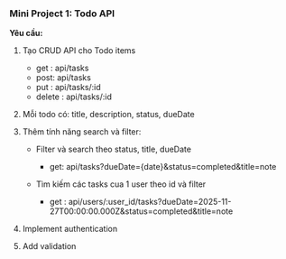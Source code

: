 ### Mini Project 1: Todo API
**Yêu cầu:**
1. Tạo CRUD API cho Todo items
    -  get : api/tasks
    -  post: api/tasks
    -  put : api/tasks/:id
    -  delete : api/tasks/:id

2. Mỗi todo có: title, description, status, dueDate
3. Thêm tính năng search và filter:

    - Filter và search theo status, title, dueDate
        +  get: api/tasks?dueDate={date}&status=completed&title=note
        
    - Tìm kiếm các tasks cua 1 user theo id và filter
        + get : api/users/:user_id/tasks?dueDate=2025-11-27T00:00:00.000Z&status=completed&title=note
 
4. Implement authentication

5. Add validation